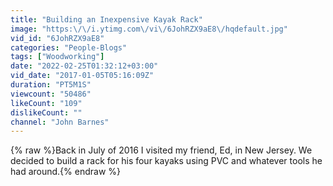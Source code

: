```yaml
---
title: "Building an Inexpensive Kayak Rack"
image: "https:\/\/i.ytimg.com\/vi\/6JohRZX9aE8\/hqdefault.jpg"
vid_id: "6JohRZX9aE8"
categories: "People-Blogs"
tags: ["Woodworking"]
date: "2022-02-25T01:32:12+03:00"
vid_date: "2017-01-05T05:16:09Z"
duration: "PT5M1S"
viewcount: "50486"
likeCount: "109"
dislikeCount: ""
channel: "John Barnes"
---
```

{% raw %}Back in July of 2016 I visited my friend, Ed, in New Jersey. We decided to build a rack for his four kayaks using PVC and whatever tools he had around.{% endraw %}
